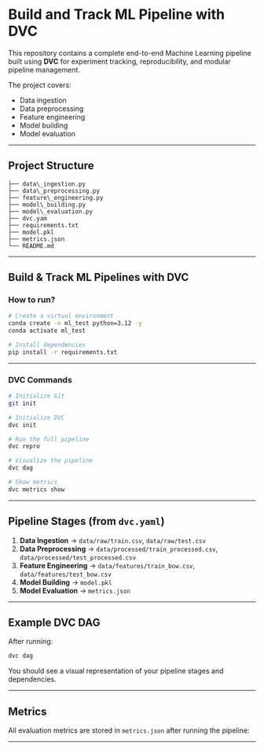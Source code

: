 
# Build and Track ML Pipeline with DVC

This repository contains a complete end-to-end Machine Learning pipeline built using **DVC** for experiment tracking, reproducibility, and modular pipeline management.

The project covers:
- Data ingestion
- Data preprocessing
- Feature engineering
- Model building
- Model evaluation

---

## Project Structure

```
├── data\_ingestion.py
├── data\_preprocessing.py
├── feature\_engineering.py
├── model\_building.py
├── model\_evaluation.py
├── dvc.yam
├── requirements.txt
├── model.pkl
├── metrics.json
└── README.md
````

---

## Build & Track ML Pipelines with DVC

### How to run?

```bash
# Create a virtual environment
conda create -n ml_test python=3.12 -y
conda activate ml_test

# Install dependencies
pip install -r requirements.txt
````

---

### DVC Commands

```bash
# Initialize Git
git init

# Initialize DVC
dvc init    

# Run the full pipeline
dvc repro

# Visualize the pipeline
dvc dag

# Show metrics
dvc metrics show
```

---

## Pipeline Stages (from `dvc.yaml`)

1. **Data Ingestion** → `data/raw/train.csv`, `data/raw/test.csv`
2. **Data Preprocessing** → `data/processed/train_processed.csv`, `data/processed/test_processed.csv`
3. **Feature Engineering** → `data/features/train_bow.csv`, `data/features/test_bow.csv`
4. **Model Building** → `model.pkl`
5. **Model Evaluation** → `metrics.json`

---

## Example DVC DAG

After running:

```bash
dvc dag
```

You should see a visual representation of your pipeline stages and dependencies.

---

## Metrics

All evaluation metrics are stored in `metrics.json` after running the pipeline:

---
